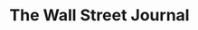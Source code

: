 ---
collection_archive: true
collection_awards: []
collection_category:
  - Editorial
  - Science
  - Tech
  - Reportage
  - Color
  - Workplace
  - Still Life + Details
  - Environments
  - Portraits
  - Color
collection_content: >-
  Inventor Dennis Danzik (first frame left) claims to have invented a self
  propelled generator which if checks out, would shatter our current
  understanding of physics. Danzik gave us a sneak peak of the “Earth Engine
  Generator” and the IEC lab in which it was created.


  The astrophysicist Carl Sagan liked to say that extraordinary claims require
  extraordinary evidence. But Danzik’s assertions blow past extraordinary and
  motor right on to fantastic.


  Mr. Danzik, the science and technology officer for Wyoming-based Inductance
  Energy Corp., says he has invented a magnetic generator, a flywheel system
  that extracts usable energy from the interplay of exotic magnets—also known as
  a free-energy device, a cousin to the fabled perpetual-motion machine.⁠


  Danzik winces at the phrase “perpetual motion,” with centuries of humbug
  behind it. “It’s a generator,” he said during an interview at IEC’s lab and
  training facility in Scottsdale, Ariz. Left running, the machines, known as
  Earth Engines, will eventually exhaust themselves. He just isn’t sure when.⁠


  IEC hired him in 2015 to improve design on a diesel generator for oil fields.
  When that project didn’t pan out, company Chief Executive Bill Hinz asked what
  other ideas he had.⁠


  “What if I showed you a device that you could put in the back of a pickup and
  power a city block?” Mr. Hinz said by phone, quoting what Mr. Danzik told him
  back then. Mr. Hinz—a former president and CEO of AlliedSignal
  Aerospace—uttered the appropriate epithet of incredulity. But after several
  more demonstrations, he became the Earth Engine’s second believer.⁠


  Article written by Dan Neil, assigned by Michael Bucher.
collection_cover: https://d1sf55qlb7p6hz.cloudfront.net/ieg-10.jpg
collection_cover_mobile: https://d1sf55qlb7p6hz.cloudfront.net/verticalcovers-22.jpg
collection_description: >-
  *One Man’s Unlikely Quest To Power The World With Magnets*⁠ 


  Inventor Dennis Danzik claims to have invented a self-propelled generator
  which if checks out would shatter our current understanding of physics. Danzik
  gave us a sneak peak of the “Earth Engine Generator” and the IEC lab in which
  it was created.
collection_description_alignment: center
collection_exhibition: []
collection_filter: Commissioned + Stock
collection_hidden: false
collection_meta: IEC Labs Earth Engine
collection_press: []
collection_preview:
  - https://d1sf55qlb7p6hz.cloudfront.net/iec_covers-3.jpg
  - https://d1sf55qlb7p6hz.cloudfront.net/iec_covers-2.jpg
  - https://d1sf55qlb7p6hz.cloudfront.net/iec_covers-1.jpg
  - https://d1sf55qlb7p6hz.cloudfront.net/iec_covers-4.jpg
  - https://d1sf55qlb7p6hz.cloudfront.net/iec_covers-5.jpg
cover_image: https://d1sf55qlb7p6hz.cloudfront.net/social-31.jpg
date:  
logo: 
navigation_theme: white
px_extra: true
slug: wall-street-journal-2
theme_color: "#E2EADE"
theme_color_all_works: BCF6A6"
title: The Wall Street Journal
collection_blocks:
  - _bookshop_name: collections/media-row-start
    row_alignment: between
  - _bookshop_name: collections/media-element 
    color: "#FFF0AE"
    image:  https://d1sf55qlb7p6hz.cloudfront.net/ieg-1.jpg
    margin_left: 35
    margin_right: 0
    margin_y: 100
    width: 50
  - _bookshop_name: collections/media-row
    row_alignment: between
  - _bookshop_name: collections/media-element
    align_y: start
    color: "#DDECF9"
    image:  https://d1sf55qlb7p6hz.cloudfront.net/ieg-2b-single.jpg
    margin_left: 20
    margin_right: 0
    margin_y: 100
    width: 30
  - _bookshop_name: collections/media-element
    align_y: start
    color: "#EDF3E7"
    image:  https://d1sf55qlb7p6hz.cloudfront.net/ieg-2c-single.jpg
    margin_left: 0
    margin_right: 25
    margin_y: 200
    width: 20
  - _bookshop_name: collections/media-row
    row_alignment: between
  - _bookshop_name: collections/media-element 
    color: "#FFE9E6"
    image:  https://d1sf55qlb7p6hz.cloudfront.net/ieg-3.jpg
    margin_left: 5
    margin_right: 0
    margin_y: 100
    width: 60
  - _bookshop_name: collections/media-element 
    color: "#EEFBFC"
    image:  https://d1sf55qlb7p6hz.cloudfront.net/ieg-4.jpg
    margin_right: 5
    margin_y: 700
    width: 20
  - _bookshop_name: collections/media-row
    row_alignment: between
  - _bookshop_name: collections/media-element 
    color: "#EAF6E6"
    image:  https://d1sf55qlb7p6hz.cloudfront.net/ieg-5.jpg
    margin_left: 30
    margin_right: 0
    margin_y: 200
    width: 30
  - _bookshop_name: collections/media-row
    row_alignment: between
  - _bookshop_name: collections/media-element 
    color: "#E5FAF5"
    image:  https://d1sf55qlb7p6hz.cloudfront.net/ieg-6.jpg
    margin_left: 5
    margin_right: 0
    margin_y: 100
    width: 40
  - _bookshop_name: collections/media-element 
    color: "#FDF3CA"
    image:  https://d1sf55qlb7p6hz.cloudfront.net/ieg-7.jpg
    margin_left: 0
    margin_right: 25
    margin_y: 400
    width: 25
  - _bookshop_name: collections/media-row
    row_alignment: between
  - _bookshop_name: collections/media-element 
    color: "#E4F4F8"
    image: https://d1sf55qlb7p6hz.cloudfront.net/ieg-8.jpg
    margin_left: 30
    margin_right: 0
    margin_y: 100
    width: 33
  - _bookshop_name: collections/media-row
    row_alignment: between
  - _bookshop_name: collections/media-element 
    color: "#F5EEEA"
    image:  https://d1sf55qlb7p6hz.cloudfront.net/ieg-9.jpg
    margin_left: 15
    margin_right: 0
    margin_y: 100
    width: 25
  - _bookshop_name: collections/media-element 
    color: "#F1F8EE"
    image:  https://d1sf55qlb7p6hz.cloudfront.net/ieg-10.jpg
    margin_right: 10
    margin_y: 400
    width: 40
  - _bookshop_name: collections/media-row
    row_alignment: between
  - _bookshop_name: collections/media-element
    align_y: start
    color: "#DFF6FF"
    image:  https://d1sf55qlb7p6hz.cloudfront.net/ieg-11b-single-2.jpg
    margin_left: 15
    margin_right: 0
    margin_y: 200
    width: 20
  - _bookshop_name: collections/media-element
    align_y: start
    color: "#FFECAC"
    image:  https://d1sf55qlb7p6hz.cloudfront.net/ieg-11c-single-2.jpg
    margin_left: 0
    margin_right: 30
    margin_y: 100
    width: 33
  - _bookshop_name: collections/media-row-end
---